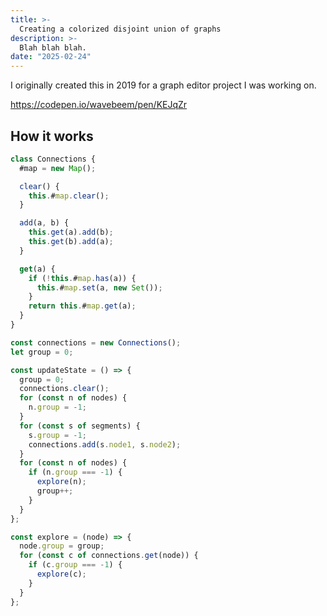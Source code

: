 ```yaml
---
title: >-
  Creating a colorized disjoint union of graphs
description: >-
  Blah blah blah.
date: "2025-02-24"
---
```


<script type="module" src="./assets/element.mjs"></script>

I originally created this in 2019 for a graph editor project I was working on.

https://codepen.io/wavebeem/pen/KEJqZr

<wavebeem-disjoint-graph-union></wavebeem-disjoint-graph-union>

## How it works

```js
class Connections {
  #map = new Map();

  clear() {
    this.#map.clear();
  }

  add(a, b) {
    this.get(a).add(b);
    this.get(b).add(a);
  }

  get(a) {
    if (!this.#map.has(a)) {
      this.#map.set(a, new Set());
    }
    return this.#map.get(a);
  }
}
```

```js
const connections = new Connections();
let group = 0;
```

```js
const updateState = () => {
  group = 0;
  connections.clear();
  for (const n of nodes) {
    n.group = -1;
  }
  for (const s of segments) {
    s.group = -1;
    connections.add(s.node1, s.node2);
  }
  for (const n of nodes) {
    if (n.group === -1) {
      explore(n);
      group++;
    }
  }
};
```

```js
const explore = (node) => {
  node.group = group;
  for (const c of connections.get(node)) {
    if (c.group === -1) {
      explore(c);
    }
  }
};
```
